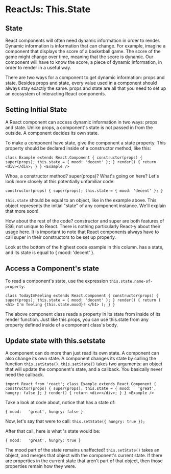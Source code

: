 # ReactJs: This.State

## State
React components will often need dynamic information in order to render. Dynamic information is information that can change. For example, imagine a component that displays the score of a basketball game. The score of the game might change over time, meaning that the score is dynamic. Our component will have to know the score, a piece of dynamic information, in order to render in a useful way.

There are two ways for a component to get dynamic information: props and state. Besides props and state, every value used in a component should always stay exactly the same. props and state are all that you need to set up an ecosystem of interacting React components.


## Setting Initial State
A React component can access dynamic information in two ways: props and state. Unlike props, a component's state is not passed in from the outside. A component decides its own state.

To make a component have state, give the component a state property. This property should be declared inside of a constructor method, like this:

`class Example extends React.Component {
  constructor(props) {
    super(props);
    this.state = { mood: 'decent' };
  }
  render() {
    return <div></div>;
  }
}
<Example />`

Whoa, a constructor method? super(props)? What's going on here? Let's look more closely at this potentially unfamiliar code:

`constructor(props) {
  super(props);
  this.state = { mood: 'decent' };
}`

`this.state` should be equal to an object, like in the example above. This object represents the initial "state" of any component instance. We'll explain that more soon!

How about the rest of the code? constructor and super are both features of ES6, not unique to React. There is nothing particularly React-y about their usage here. It is important to note that React components always have to call super in their constructors to be set up properly.

Look at the bottom of the highest code example in this column. <Example /> has a state, and its state is equal to { mood: 'decent' }.


## Access a Component's state
To read a component's state, use the expression `this.state.name-of-property`:

`class TodayImFeeling extends React.Component {
  constructor(props) {
    super(props);
    this.state = { mood: 'decent' };
  }
  render() {
    return (
      <h1>
        I'm feeling {this.state.mood}!
      </h1>
    );
  }
}`

The above component class reads a property in its state from inside of its render function. Just like this.props, you can use this.state from any property defined inside of a component class's body.


## Update state with this.setstate
A component can do more than just read its own state. A component can also change its own state. A component changes its state by calling the function `this.setState()`. `this.setState()` takes two arguments: an object that will update the component's state, and a callback. You basically never need the callback. 

`import React from 'react';
class Example extends React.Component {
  constructor(props) {
    super(props);
    this.state = {
      mood:   'great',
      hungry: false
    };
  }
  render() {
    return <div></div>;
  }
}
<Example />`

Take a look at code about, notice that <Example /> has a state of:

`{
  mood:   'great',
  hungry: false
}`

Now, let's say that <Example /> were to call: 
`this.setState({ hungry: true });`

After that call, here is what <Example />'s state would be:

`{
  mood:   'great',
  hungry: true
}`

The mood part of the state remains unaffected! `this.setState()` takes an object, and merges that object with the component's current state. If there are properties in the current state that aren't part of that object, then those properties remain how they were.